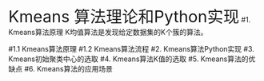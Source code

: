 <font size = 6px>Kmeans 算法理论和Python实现</font>
#1. Kmeans算法原理
K均值算法是发现给定数据集的K个簇的算法。

#1.1 Kmeans算法原理
#1.2 Kmeans算法流程
#2. Kmeans算法Python实现
#3. Kmeans初始聚类中心的选取
#4. Kmeans算法K值的选取
#5. Kmeans算法的优缺点
#6. Kmeans算法的应用场景
